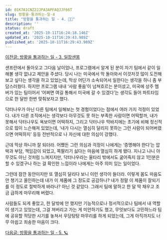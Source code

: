 ```yaml
---
id: 01K7A1CNZ22JPA3APFAQJJF66T
slug: 방황을-통과하는-일-4
title: "방황을 통과하는 일 - 4. 👨‍🏫"
description: ''
status: draft
created_at: '2025-10-11T16:24:18.146Z'
updated_at: '2025-10-11T16:29:43.989Z'
published_at: '2025-10-11T16:29:43.989Z'
---
```

[이전글: 방황을 통과하는 일 - 3. 일장샌몽](/posts/방황을-통과하는-일-3-일장샌몽)

샌프란에서 돌아오고 그다음 날이었나, 프로그램에서 알게 된 분이 자기 팀에서 같이 일해볼 생각 없냐고 제안을 주셨다. 당시 나는 미국에서 막 돌아와서 이것저것 많이 도전해보고 싶다는 생각을 하고 있었는데, 막상 어딘가 소속되어서 일한다는 생각을 하니 좀 부담스러웠다. 하지만 프로그램 내내 ‘사람 좋음’이 넘쳐흐르는 분이셨고, 미국에 상주 멤버가 있는 팀이어서 ‘어쩌면 여길 통해서 미국에 갈 수 있겠다’는 생각도 들어 파트타임으로 한 달만 한번 맞춰보자고 했다.

닥터나우가 아닌 다른 팀에서 일해보는 첫 경험이었다는 점에서 여러 가지 걱정이 있었다. 내가 다른 조직에서는 생각보다 아무것도 못 하는 부족한 사람이면 어떡할까, 내가 못해서 닥터나우도 욕보이면 어떡하지, 그리고 닥터나우 막바지에는 초기에 비해 정신적으로 많이 느슨해져 있었는데, ‘내가 다시는 열심히 달리지 못하는 그런 사람이 되어버렸으면 어떡하지’ 등등 전반적으로 나 자신에 대한 의심이 강했다.

근데 막상 하니까 잘 되더라. 어쨌든 그런 의심과 걱정이 나에게는 ‘증명해야 한다’는 압박과 부담, 책임감이 되었고, 쪽팔리기 싫다는 마음에 열심히 하게 됐다. 지나고 나니 아무것도 아닌 것처럼 느껴지지만, 닥터나우라는 울타리 밖에서도 굶어죽지 않고 1인분은 할 수 있겠구나 하는 걸 확인한 느낌이라 나에게는 아주 의미 있는 일이었다.

그런데 잠깐 동안이지만 또 열심히 달리다 보니 이런 생각이 들더라. 이렇게 몸도 마음도 안 챙기고 올인하는데 내가 이 제품에 그 정도로 공감하나? 내가 정말 이 제품이 잘되기를 이 정도로 절박하게 바라나? 아닌 것 같았다. 그래서 팀에 말하고 한 달 딱 채우고 조금 급하게 마무리해 버렸다. 

사람들도 되게 좋았고, 한 달밖에 안 했지만 기능적으로나 정서적으로나 팀에서 내 역할이 생기고 있었는데, 그걸 져버리고 가는 게 미안하기도 했고, 무엇보다도 고민하느라 팀에 공유할 적당한 시기를 놓쳐서 우당탕탕 마무리를 하게 되었는데, 그게 아직까지도 너무 아쉽고 죄송한 마음이 크다.

[다음글: 방황을 통과하는 일 - 5. 🪐](/posts/방황을-통과하는-일-5)
